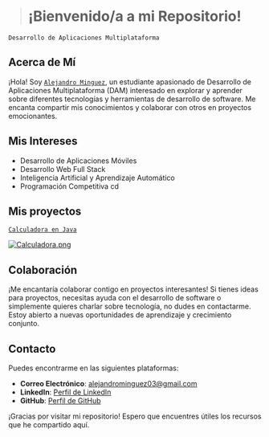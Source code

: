 
># ¡Bienvenido/a a mi Repositorio!
`Desarrollo de Aplicaciones Multiplataforma`

## Acerca de Mí

¡Hola! Soy [`Alejandro Minguez`](https://github.com/AlejandroMinguez), un estudiante apasionado de Desarrollo de Aplicaciones Multiplataforma (DAM) interesado en explorar y aprender sobre diferentes tecnologías y herramientas de desarrollo de software. Me encanta compartir mis conocimientos y colaborar con otros en proyectos emocionantes.

## Mis Intereses

- Desarrollo de Aplicaciones Móviles
- Desarrollo Web Full Stack
- Inteligencia Artificial y Aprendizaje Automático
- Programación Competitiva
cd 

## Mis proyectos
[`Calculadora en Java`](https://github.com/AlejandroMinguez/JavaCalculator.git)

[![Calculadora.png](https://i.postimg.cc/4yVPd9Y2/image.png)](https://postimg.cc/rRyxZzC5)
## Colaboración

¡Me encantaría colaborar contigo en proyectos interesantes! Si tienes ideas para proyectos, necesitas ayuda con el desarrollo de software o simplemente quieres charlar sobre tecnología, no dudes en contactarme. Estoy abierto a nuevas oportunidades de aprendizaje y crecimiento conjunto.

## Contacto

Puedes encontrarme en las siguientes plataformas:

- **Correo Electrónico**: alejandrominguez03@gmail.com
- **LinkedIn**: [Perfil de LinkedIn](https://www.linkedin.com/in/tuperfil)
- **GitHub**: [Perfil de GitHub](https://github.com/AlejandroMinguez)

¡Gracias por visitar mi repositorio! Espero que encuentres útiles los recursos que he compartido aquí.
